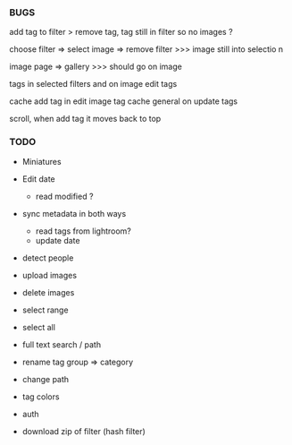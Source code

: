 ### BUGS

add tag to filter > remove tag, tag still in filter so no images ?

choose filter => select image => remove filter >>> image still into selectio n

image page => gallery >>> should go on image

tags in selected filters and on image edit tags

cache add tag in edit image tag
cache general on update tags

scroll, when add tag it moves back to top

### TODO

- Miniatures
- Edit date
  - read modified ?
- sync metadata in both ways
  - read tags from lightroom?
  - update date

- detect people

- upload images
- delete images

- select range
- select all
- full text search / path
- rename tag group => category
- change path

- tag colors
- auth
- download zip of filter (hash filter)
